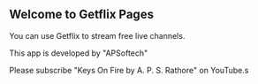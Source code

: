 ## Welcome to Getflix Pages

You can use Getflix to stream free live channels.

This app is developed by "APSoftech"

Please subscribe "Keys On Fire by A. P. S. Rathore" on YouTube.s
